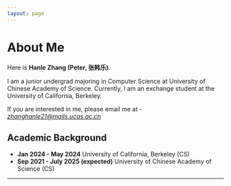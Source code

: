 ```yaml
---
layout: page
---
```


# About Me


Here is **Hanle Zhang (Peter, 张韩乐)**.

I am a junior undergrad majoring in Computer Science at University of Chinese Academy of Science. Currently, I am an exchange student at the University of California, Berkeley. 

If you are interested in me, please email me at - *zhanghanle21@mails.ucas.ac.cn*

## Academic Background

- **Jan 2024 - May 2024** University of California, Berkeley (CS)
- **Sep 2021 - July 2025 (expected)** University of Chinese Academy of Science (CS)

---




